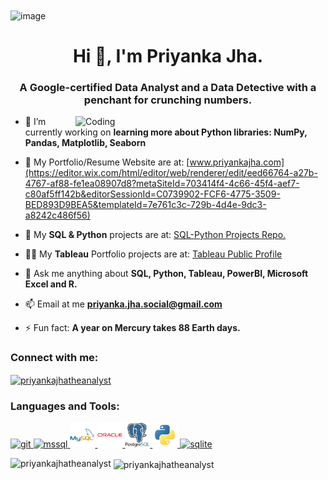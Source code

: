 <img align="center" alt="image" src="https://drive.google.com/file/d/1CAMDliFVQ_wKYQFen1ZLJziImIPnXcmY/view?usp=sharing">
<h1 align="center">Hi 👋, I'm Priyanka Jha.</h1>
<h3 align="center">A Google-certified Data Analyst and a Data Detective with a penchant for crunching numbers.</h3>
<img align="right" alt="Coding" width="400" src="https://cdn.dribbble.com/users/2646423/screenshots/5507196/computer.gif">

- 🔭 I’m currently working on **learning more about Python libraries: NumPy, Pandas, Matplotlib, Seaborn**

- 📝 My Portfolio/Resume Website are at: [www.priyankajha.com](https://editor.wix.com/html/editor/web/renderer/edit/eed66764-a27b-4767-af88-fe1ea08907d8?metaSiteId=703414f4-4c66-45f4-aef7-c80af5ff142b&editorSessionId=C0739902-FCF6-4775-3509-BED893D9BEA5&templateId=7e761c3c-729b-4d4e-9dc3-a8242c486f56)

- 🌱 My **SQL & Python** projects are at: [SQL-Python Projects Repo.](https://github.com/PriyankaJhaTheAnalyst/Portfolio-Projects)

- 👨‍💻 My **Tableau** Portfolio projects are at: [Tableau Public Profile](https://public.tableau.com/app/profile/priyankajhatheanalyst)

- 💬 Ask me anything about **SQL, Python, Tableau, PowerBI, Microsoft Excel and R.**

- 📫 Email at me **priyanka.jha.social@gmail.com**

- ⚡ Fun fact: **A year on Mercury takes 88 Earth days.**

<h3 align="left">Connect with me:</h3>
<p align="left">
<a href="https://linkedin.com/in/priyankajhatheanalyst" target="blank"><img align="center" src="https://raw.githubusercontent.com/rahuldkjain/github-profile-readme-generator/master/src/images/icons/Social/linked-in-alt.svg" alt="priyankajhatheanalyst" height="30" width="40" /></a>
</p>

<h3 align="left">Languages and Tools:</h3>
<p align="left"> <a href="https://git-scm.com/" target="_blank"> <img src="https://www.vectorlogo.zone/logos/git-scm/git-scm-icon.svg" alt="git" width="40" height="40"/> </a> <a href="https://www.microsoft.com/en-us/sql-server" target="_blank"> <img src="https://www.svgrepo.com/show/303229/microsoft-sql-server-logo.svg" alt="mssql" width="40" height="40"/> </a> <a href="https://www.mysql.com/" target="_blank"> <img src="https://raw.githubusercontent.com/devicons/devicon/master/icons/mysql/mysql-original-wordmark.svg" alt="mysql" width="40" height="40"/> </a> <a href="https://www.oracle.com/" target="_blank"> <img src="https://raw.githubusercontent.com/devicons/devicon/master/icons/oracle/oracle-original.svg" alt="oracle" width="40" height="40"/> </a> <a href="https://www.postgresql.org" target="_blank"> <img src="https://raw.githubusercontent.com/devicons/devicon/master/icons/postgresql/postgresql-original-wordmark.svg" alt="postgresql" width="40" height="40"/> </a> <a href="https://www.python.org" target="_blank"> <img src="https://raw.githubusercontent.com/devicons/devicon/master/icons/python/python-original.svg" alt="python" width="40" height="40"/> </a> <a href="https://www.sqlite.org/" target="_blank"> <img src="https://www.vectorlogo.zone/logos/sqlite/sqlite-icon.svg" alt="sqlite" width="40" height="40"/> </a> </p>

<p><img align="left" src="https://github-readme-stats.vercel.app/api/top-langs?username=priyankajhatheanalyst&show_icons=true&locale=en&layout=compact" alt="priyankajhatheanalyst" /></p>

<p>&nbsp;<img align="center" src="https://github-readme-stats.vercel.app/api?username=priyankajhatheanalyst&show_icons=true&locale=en" alt="priyankajhatheanalyst" /></p>
